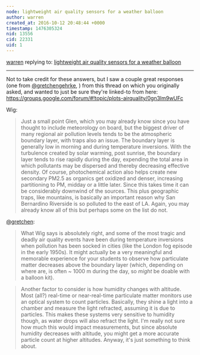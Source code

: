 ```yaml
---
node: lightweight air quality sensors for a weather balloon
author: warren
created_at: 2016-10-12 20:48:44 +0000
timestamp: 1476305324
nid: 13556
cid: 22331
uid: 1
---
```




[warren](../profile/warren) replying to: [lightweight air quality sensors for a weather balloon](../notes/glenc/10-12-2016/lightweight-air-quality-sensors-for-a-weather-balloon)

----
Not to take credit for these answers, but I saw a couple great responses (one from [@gretchengehrke](/profile/gretchengehrke), ) from this thread on which you originally asked, and wanted to just be sure they're linked-to from here: https://groups.google.com/forum/#!topic/plots-airquality/0gn3lm9wUFc

Wig:
> Just a small point Glen, which you may already know since you have thought to include meteorology on board, but the biggest driver of many regional air pollution levels tends to be the atmospheric boundary layer, with traps also an issue.  The boundary layer is generally low in morning and during temperature inversions.  With the turbulence created by solar warming, post sunrise, the boundary layer tends to rise rapidly during the day, expending the total area in which pollutants may be dispersed and thereby decreasing effective density.  Of course, photochemical action also helps create new secondary PM2.5 as organics get oxidized and denser, increasing partitioning to PM, midday or a little later.  Since this takes time it can be considerably downwind of the sources.  This plus geographic traps, like mountains, is basically an important reason why San Bernardino Riverside is so polluted to the east of LA.  Again, you may already know all of this but perhaps some on the list do not. 

[@gretchen](/profile/gretchen):
> What Wig says is absolutely right, and some of the most tragic and deadly air quality events have been during temperature inversions when pollution has been socked in cities (like the London fog episode in the early 1950s). It might actually be a very meaningful and memorable experience for your students to observe how particulate matter decreases above the boundary layer (which, depending on where are, is often ~ 1000 m during the day, so *might* be doable with a balloon kit).

> Another factor to consider is how humidity changes with altitude. Most (all?) real-time or near-real-time particulate matter monitors use an optical system to count particles. Basically, they shine a light into a chamber and measure the light refracted, assuming it is due to particles. This makes these systems very sensitive to humidity though, as water drops will also refract the light. I'm really not sure how much this would impact measurements, but since absolute humidity decreases with altitude, you might get a more accurate particle count at higher altitudes. Anyway, it's just something to think about. 